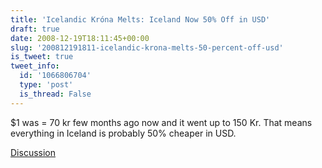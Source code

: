 ```yaml
---
title: 'Icelandic Króna Melts: Iceland Now 50% Off in USD'
draft: true
date: 2008-12-19T18:11:45+00:00
slug: '200812191811-icelandic-krona-melts-50-percent-off-usd'
is_tweet: true
tweet_info:
  id: '1066806704'
  type: 'post'
  is_thread: False
---
```




$1 was = 70 kr few months ago now and it went up to 150 Kr. That means  everything in Iceland is probably 50% cheaper in USD.

[Discussion](https://x.com/sytelus/status/1066806704)
